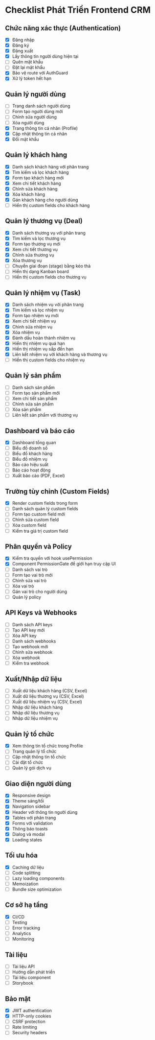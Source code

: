 # Checklist Phát Triển Frontend CRM

## Chức năng xác thực (Authentication)
- [x] Đăng nhập
- [x] Đăng ký
- [x] Đăng xuất
- [x] Lấy thông tin người dùng hiện tại
- [ ] Quên mật khẩu
- [ ] Đặt lại mật khẩu
- [x] Bảo vệ route với AuthGuard
- [x] Xử lý token hết hạn

## Quản lý người dùng
- [ ] Trang danh sách người dùng
- [ ] Form tạo người dùng mới
- [ ] Chỉnh sửa người dùng
- [ ] Xóa người dùng
- [x] Trang thông tin cá nhân (Profile)
- [x] Cập nhật thông tin cá nhân
- [x] Đổi mật khẩu

## Quản lý khách hàng
- [x] Danh sách khách hàng với phân trang
- [x] Tìm kiếm và lọc khách hàng
- [x] Form tạo khách hàng mới
- [x] Xem chi tiết khách hàng
- [x] Chỉnh sửa khách hàng
- [x] Xóa khách hàng
- [x] Gán khách hàng cho người dùng
- [ ] Hiển thị custom fields cho khách hàng

## Quản lý thương vụ (Deal)
- [x] Danh sách thương vụ với phân trang
- [x] Tìm kiếm và lọc thương vụ
- [x] Form tạo thương vụ mới
- [x] Xem chi tiết thương vụ
- [x] Chỉnh sửa thương vụ
- [x] Xóa thương vụ
- [ ] Chuyển giai đoạn (stage) bằng kéo thả
- [ ] Hiển thị dạng Kanban board
- [ ] Hiển thị custom fields cho thương vụ

## Quản lý nhiệm vụ (Task)
- [x] Danh sách nhiệm vụ với phân trang
- [x] Tìm kiếm và lọc nhiệm vụ
- [x] Form tạo nhiệm vụ mới
- [x] Xem chi tiết nhiệm vụ
- [x] Chỉnh sửa nhiệm vụ
- [x] Xóa nhiệm vụ
- [x] Đánh dấu hoàn thành nhiệm vụ
- [x] Hiển thị nhiệm vụ quá hạn
- [x] Hiển thị nhiệm vụ sắp đến hạn
- [x] Liên kết nhiệm vụ với khách hàng và thương vụ
- [ ] Hiển thị custom fields cho nhiệm vụ

## Quản lý sản phẩm
- [ ] Danh sách sản phẩm
- [ ] Form tạo sản phẩm mới
- [ ] Xem chi tiết sản phẩm
- [ ] Chỉnh sửa sản phẩm
- [ ] Xóa sản phẩm
- [ ] Liên kết sản phẩm với thương vụ

## Dashboard và báo cáo
- [x] Dashboard tổng quan
- [ ] Biểu đồ doanh số
- [ ] Biểu đồ khách hàng
- [ ] Biểu đồ nhiệm vụ
- [ ] Báo cáo hiệu suất
- [ ] Báo cáo hoạt động
- [ ] Xuất báo cáo (PDF, Excel)

## Trường tùy chỉnh (Custom Fields)
- [x] Render custom fields trong form
- [ ] Danh sách quản lý custom fields
- [ ] Form tạo custom field mới
- [ ] Chỉnh sửa custom field
- [ ] Xóa custom field
- [ ] Kiểm tra giá trị custom field

## Phân quyền và Policy
- [x] Kiểm tra quyền với hook usePermission
- [x] Component PermissionGate để giới hạn truy cập UI
- [ ] Danh sách vai trò
- [ ] Form tạo vai trò mới
- [ ] Chỉnh sửa vai trò
- [ ] Xóa vai trò
- [ ] Gán vai trò cho người dùng
- [ ] Quản lý policy

## API Keys và Webhooks
- [ ] Danh sách API keys
- [ ] Tạo API key mới
- [ ] Xóa API key
- [ ] Danh sách webhooks
- [ ] Tạo webhook mới
- [ ] Chỉnh sửa webhook
- [ ] Xóa webhook
- [ ] Kiểm tra webhook

## Xuất/Nhập dữ liệu
- [ ] Xuất dữ liệu khách hàng (CSV, Excel)
- [ ] Xuất dữ liệu thương vụ (CSV, Excel)
- [ ] Xuất dữ liệu nhiệm vụ (CSV, Excel)
- [ ] Nhập dữ liệu khách hàng
- [ ] Nhập dữ liệu thương vụ
- [ ] Nhập dữ liệu nhiệm vụ

## Quản lý tổ chức
- [x] Xem thông tin tổ chức trong Profile
- [ ] Trang quản lý tổ chức
- [ ] Cập nhật thông tin tổ chức
- [ ] Cài đặt tổ chức
- [ ] Quản lý gói dịch vụ

## Giao diện người dùng
- [x] Responsive design
- [x] Theme sáng/tối
- [x] Navigation sidebar
- [x] Header với thông tin người dùng
- [x] Tables với phân trang
- [x] Forms với validation
- [x] Thông báo toasts
- [x] Dialog và modal
- [x] Loading states

## Tối ưu hóa
- [x] Caching dữ liệu
- [ ] Code splitting
- [ ] Lazy loading components
- [ ] Memoization
- [ ] Bundle size optimization

## Cơ sở hạ tầng
- [x] CI/CD
- [ ] Testing
- [ ] Error tracking
- [ ] Analytics
- [ ] Monitoring

## Tài liệu
- [ ] Tài liệu API
- [ ] Hướng dẫn phát triển
- [ ] Tài liệu component
- [ ] Storybook

## Bảo mật
- [x] JWT authentication
- [x] HTTP-only cookies
- [ ] CSRF protection
- [ ] Rate limiting
- [ ] Security headers
